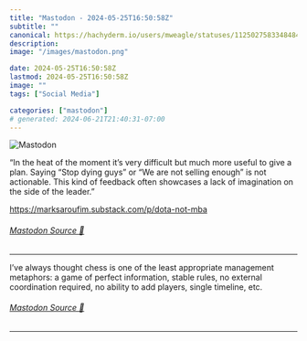 ```yaml
---
title: "Mastodon - 2024-05-25T16:50:58Z"
subtitle: ""
canonical: https://hachyderm.io/users/mweagle/statuses/112502758334848467
description:
image: "/images/mastodon.png"

date: 2024-05-25T16:50:58Z
lastmod: 2024-05-25T16:50:58Z
image: ""
tags: ["Social Media"]

categories: ["mastodon"]
# generated: 2024-06-21T21:40:31-07:00
---
```

![Mastodon](/images/mastodon.png)

<p>“In the heat of the moment it’s very difficult but much more useful to give a plan. Saying “Stop dying guys” or “We are not selling enough” is not actionable. This kind of feedback often showcases a lack of imagination on the side of the leader.”</p><p><a href="https://marksaroufim.substack.com/p/dota-not-mba" target="_blank" rel="nofollow noopener noreferrer" translate="no"><span class="invisible">https://</span><span class="ellipsis">marksaroufim.substack.com/p/do</span><span class="invisible">ta-not-mba</span></a></p>


###### [Mastodon Source 🐘](https://hachyderm.io/@mweagle/112502758334848467)

___

<p>I’ve always thought chess is one of the least appropriate management metaphors: a game of perfect information, stable rules, no external coordination required, no ability to add players, single timeline, etc.</p>


###### [Mastodon Source 🐘](https://hachyderm.io/@mweagle/112502771204831542)

___
